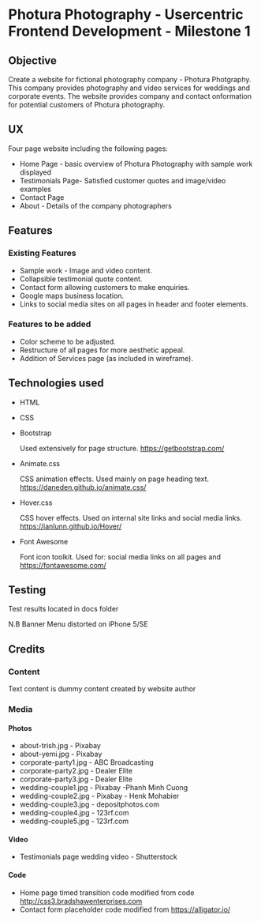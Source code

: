 # Photura Photography - Usercentric Frontend Development - Milestone 1


## Objective
Create a website for fictional photography company - Photura Photgraphy. This company provides photography and video services for weddings and corporate events.
The website provides company and contact onformation for potential customers of Photura photography.



## UX
Four page website including the following pages:
* Home Page - basic overview of Photura Photography with sample work displayed
* Testimonials Page- Satisfied customer quotes and image/video examples
* Contact Page
* About - Details of the company photographers



## Features

### Existing Features
* Sample work - Image and video content.
* Collapsible testimonial quote content.
* Contact form allowing customers to make enquiries.
* Google maps business location.
* Links to social media sites on all pages in header and footer elements.

### Features to be added
* Color scheme to be adjusted.
* Restructure of all pages for more aesthetic appeal.
* Addition of Services page (as included in wireframe).



## Technologies used
* HTML
* CSS
* Bootstrap

    Used extensively for page structure.
    https://getbootstrap.com/
    
* Animate.css

    CSS animation effects.
    Used mainly on page heading text.
    https://daneden.github.io/animate.css/
    
* Hover.css

    CSS hover effects.
    Used on internal site links and social media links.
    https://ianlunn.github.io/Hover/
    
    
* Font Awesome

    Font icon toolkit.
    Used for: social media links on all pages and 
    https://fontawesome.com/


## Testing
Test results located in docs folder

N.B Banner Menu distorted on iPhone 5/SE



## Credits

### Content
Text content is dummy content created by website author

### Media
#### Photos
* about-trish.jpg - Pixabay
* about-yemi.jpg - Pixabay
* corporate-party1.jpg - ABC Broadcasting
* corporate-party2.jpg - Dealer Elite
* corporate-party3.jpg - Dealer Elite
* wedding-couple1.jpg - Pixabay -Phanh Minh Cuong
* wedding-couple2.jpg - Pixabay - Henk Mohabier
* wedding-couple3.jpg - depositphotos.com
* wedding-couple4.jpg - 123rf.com
* wedding-couple5.jpg - 123rf.com

#### Video
* Testimonials page wedding video - Shutterstock

#### Code
* Home page timed transition code modified from code
    http://css3.bradshawenterprises.com
* Contact form placeholder code modified from
    https://alligator.io/